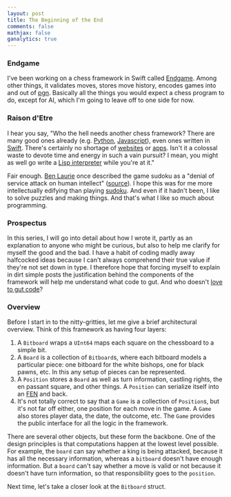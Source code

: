 ```yaml
---
layout: post
title: The Beginning of the End
comments: false
mathjax: false
ganalytics: true
---
```


### Endgame

I've been working on a chess framework in Swift called [Endgame]. Among other things, it validates moves, stores move history, encodes games into and out of [pgn]. Basically all the things you would expect a chess program to do, except for AI, which I'm going to leave off to one side for now.

[Endgame]: https://github.com/proxpero/Winchester/tree/master/Endgame
[pgn]: http://www.saremba.de/chessgml/standards/pgn/pgn-complete.htm

### Raison d'Etre

I hear you say, "Who the hell needs another chess framework? There are many good ones already (e.g. [Python], [Javascript]), even ones written in [Swift]. There's certainly no shortage of [websites] or [apps]. Isn't it a colossal waste to devote time and energy in such a vain pursuit? I mean, you might as well go write a [Lisp interpreter]() while you're at it."

Fair enough. [Ben Laurie] once described the game sudoku as a "denial of service attack on human intellect" ([source]). I hope this was for me more intellectually edifying than playing [sudoku]. And even if it hadn't been, I like to solve puzzles and making things. And that's what I like so much about programming.

[Python]: https://github.com/niklasf/python-chess
[Javascript]: https://github.com/jhlywa/chess.js
[Swift]: https://github.com/nvzqz/Sage
[websites]: https://en.lichess.org
[apps]: https://itunes.apple.com/us/app/chess-play-learn/id329218549?mt=8&ign-mpt=uo%3D4
[Ben Laurie]: http://en.wikipedia.org/wiki/Ben_Laurie
[sudoku]: https://github.com/proxpero/Pseudoku
[source]: http://www.norvig.com/sudoku.html

### Prospectus

In this series, I will go into detail about how I wrote it, partly as an explanation to anyone who might be curious, but also to help me clarify for myself the good and the bad. I have a habit of coding madly away halfcocked ideas because I can't always comprehend their true value if they're not set down in type. I therefore hope that forcing myself to explain in dirt simple posts the justification behind the components of the framework will help me understand what code to gut. And who doesn't [love to gut code](http://inessential.com/2006/03/03/negative_5750)?

### Overview

Before I start in to the nitty-gritties, let me give a brief architectural overview. Think of this framework as having four layers:

  1. A `Bitboard` wraps a `UInt64` maps each square on the chessboard to a simple bit.
  2. A `Board` is a collection of `Bitboard`s, where each bitboard models a particular piece: one bitboard for the white bishops, one for black pawns, etc. In this any setup of pieces can be represented.
  3. A `Position` stores a `Board` as well as turn information, castling rights, the en passant square, and other things. A `Position` can serialize itself into an [FEN]() and back.
  4. It's not totally correct to say that a `Game` is a collection of `Position`s, but it's not far off either, one position for each move in the game. A `Game` also stores player data, the date, the outcome, etc. The `Game` provides the public interface for all the logic in the framework.

There are several other objects, but these form the backbone. One of the design principles is that computations happen at the lowest level possible. For example, the `board` can say whether a king is being attacked, because it has all the necessary information, whereas a `bitboard` doesn't have enough information. But a `board` can't say whether a move is valid or not because it doesn't have turn information, so that responsibility goes to the `position`.

Next time, let's take a closer look at the `Bitboard` struct.
